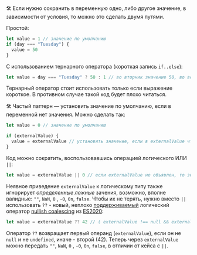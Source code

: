 🛠 Если нужно сохранить в переменную одно, либо другое значение, в зависимости от условия, то можно это сделать двумя путями.

Простой:

```js
let value = 1 // значение по умолчанию
if (day === "Tuesday") {
  value = 50
}
```

С использованием тернарного оператора (короткая запись `if..else`):

```js
let value = day === "Tuesday" ? 50 : 1 // во вторник значение 50, во всех остальных случаях 1
```

Тернарный оператор стоит использовать только если выражение короткое. В противном случае такой код будет плохо читаться.

🛠 Частый паттерн — установить значение по умолчанию, если в переменной нет значения. Можно сделать так:

```js
let value = 0 // значение по умолчанию

if (externalValue) {
  value = externalValue // установить значение, если в externalValue что-либо хранится
}
```

Код можно сократить, воспользовавшись операцией логического ИЛИ `||`:

```js
let value = externalValue || 0 // если externalValue не объявлен, то значение установится в 0
```

Неявное приведение `externalValue` к логическому типу также игнорирует _определенные ложные_ зачения, возможно, вполне валидные: `""`, `NaN`, `0` , `-0`, `0n`, `false`.
Чтобы их не терять, нужно вместо `||` использовать `??` -  новый, неплохо [поддерживаемый](https://caniuse.com/?search=coalescing) логический оператор [nullish coalescing](https://learn.javascript.ru/nullish-coalescing-operator) из [ES2020](/js/language-versions/#es2020):

```js
let value = externalValue ?? 42 // ( externalValue !== null && externalValue !== undefined ) ? externalValue : 42
```

Оператор `??` возвращает первый операнд (`externalValue`), если он не `null` и не `undefined`, иначе - второй (42).
Теперь через `externalValue` можно передать `""`, `NaN`, `0` , `-0`, `0n`, `false`, в отличии от кейса с `||`.
